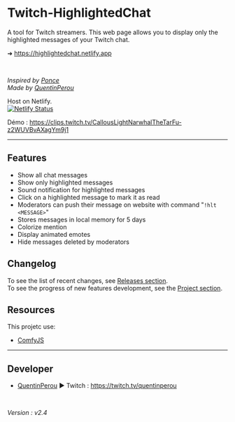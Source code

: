 # Twitch-HighlightedChat  

<!-- This is the **lite** version of the project.   -->

A tool for Twitch streamers. This web page allows you to display only the highlighted messages of your Twitch chat.

<!-- ➜ https://highlightedchat.quentinperou.fr   -->
➜ https://highlightedchat.netlify.app  

<br>

_Inspired by [Ponce](https://twitch.tv/ponce)_  
_Made by [QuentinPerou](https://twitch.tv/quentinperou)_ 

Host on Netlify.  
[![Netlify Status](https://api.netlify.com/api/v1/badges/f6529eb4-9a06-45b5-a860-8c6c962c71fb/deploy-status)](https://app.netlify.com/sites/highlightedchat-lite/deploys)

<!-- <div align="center">
  <img src="preview.png" style="width:60%">
</div> -->


Démo : https://clips.twitch.tv/CallousLightNarwhalTheTarFu-z2WUVBvAXagYm9j1 

***

## Features
- Show all chat messages
- Show only highlighted messages
- Sound notification for highlighted messages
- Click on a highlighted message to mark it as read
- Moderators can push their message on website with command "`!hlt <MESSAGE>`"
- Stores messages in local memory for 5 days
- Colorize mention
- Display animated emotes
- Hide messages deleted by moderators

## Changelog
To see the list of recent changes, see [Releases section](https://github.com/quentinperou/Twitch-HighlightedChat/releases).  
To see the progress of new features development, see the [Project section](https://github.com/quentinperou/Twitch-HighlightedChat/projects/1).

## Resources
This projetc use:  
- [ComfyJS](https://github.com/instafluff/ComfyJS)


***
## Developer
- [QuentinPerou](https://github.com/quentinperou) ▶ Twitch : https://twitch.tv/quentinperou

<br>

*Version : v2.4*
